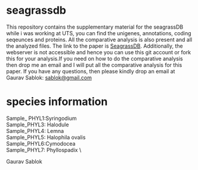 # seagrassdb

This repository contains the supplementary material for the seagrassDB while i was working at UTS, you can find the unigenes, annotations, coding seqeunces and proteins. All the comparative analysis is also present and all the analyzed files. The link to the paper is [SeagrassDB](https://pubmed.ncbi.nlm.nih.gov/29426939/). Additionally, the webserver is not accessible and hence you can use this git account or fork this for your analysis.If you need on how to do the comparative analysis then drop me an email and I will put all the comparative analysis for this paper.  If you have any questions, then please kindly drop an email at \
Gaurav Sablok: sablok@gmail.com

# species information 
Sample_ PHYL1:Syringodium \
Sample_PHYL3: Halodule \
Sample_PHYL4: Lemna \
Sample_PHYL5: Halophila ovalis \
Sample_PHYL6:Cymodocea \
Sample_PHYL7: Phyllospadix \


Gaurav Sablok


